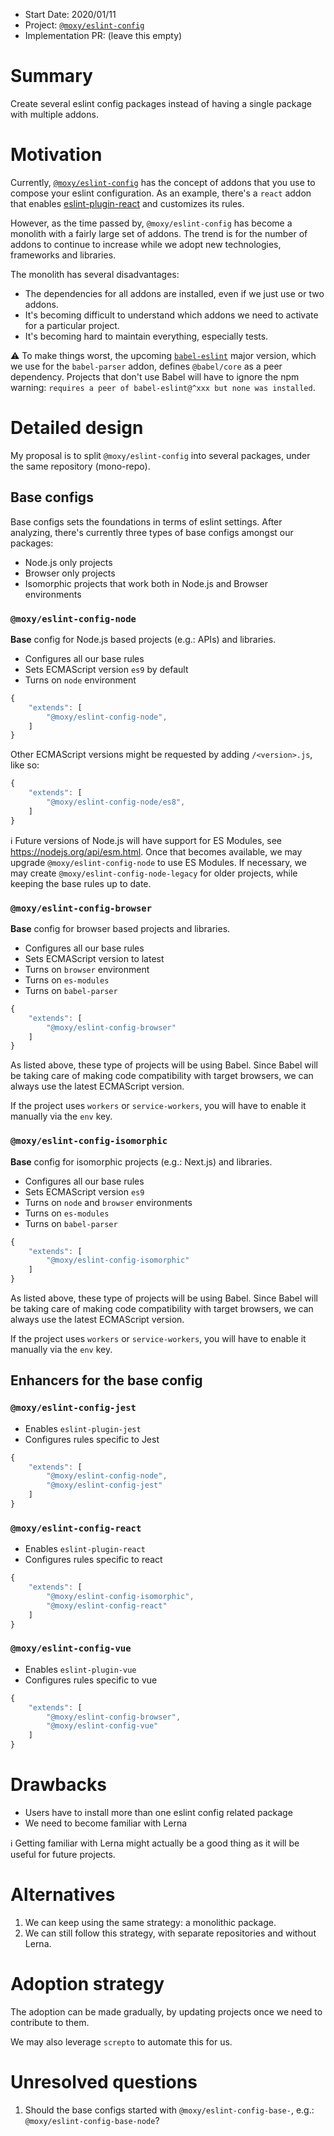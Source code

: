 - Start Date: 2020/01/11
- Project: [`@moxy/eslint-config`](https://github.com/moxystudio/eslint-config)
- Implementation PR: (leave this empty)

# Summary

Create several eslint config packages instead of having a single package with multiple addons.

# Motivation

Currently, [`@moxy/eslint-config`](https://github.com/moxystudio/eslint-config) has the concept of addons that you use to compose your eslint configuration. As an example, there's a `react` addon that enables [eslint-plugin-react](https://www.npmjs.com/package/eslint-plugin-react) and customizes its rules.

However, as the time passed by, `@moxy/eslint-config` has become a monolith with a fairly large set of addons. The trend is for the number of addons to continue to increase while we adopt new technologies, frameworks and libraries.

The monolith has several disadvantages:

- The dependencies for all addons are installed, even if we just use or two addons.
- It's becoming difficult to understand which addons we need to activate for a particular project.
- It's becoming hard to maintain everything, especially tests.

⚠️ To make things worst, the upcoming [`babel-eslint`](https://github.com/babel/babel-eslint) major version, which we use for the `babel-parser` addon, defines `@babel/core` as a peer dependency. Projects that don't use Babel will have to ignore the npm warning: `requires a peer of babel-eslint@^xxx but none was installed`.

# Detailed design

My proposal is to split `@moxy/eslint-config` into several packages, under the same repository (mono-repo).

## Base configs

Base configs sets the foundations in terms of eslint settings. After analyzing, there's currently three types of base configs amongst our packages:

- Node.js only projects
- Browser only projects
- Isomorphic projects that work both in Node.js and Browser environments

### `@moxy/eslint-config-node`

**Base** config for Node.js based projects (e.g.: APIs) and libraries.

- Configures all our base rules
- Sets ECMAScript version `es9` by default
- Turns on `node` environment

```js
{
    "extends": [
        "@moxy/eslint-config-node",
    ]
}
```

Other ECMAScript versions might be requested by adding `/<version>.js`, like so:

```js
{
    "extends": [
        "@moxy/eslint-config-node/es8",
    ]
}
```

ℹ️ Future versions of Node.js will have support for ES Modules, see https://nodejs.org/api/esm.html. Once that becomes available, we may upgrade `@moxy/eslint-config-node` to use ES Modules. If necessary, we may create `@moxy/eslint-config-node-legacy` for older projects, while keeping the base rules up to date.

### `@moxy/eslint-config-browser`

**Base** config for browser based projects and libraries.

- Configures all our base rules
- Sets ECMAScript version to latest
- Turns on `browser` environment
- Turns on `es-modules`
- Turns on `babel-parser`

```js
{
    "extends": [
        "@moxy/eslint-config-browser"
    ]
}
```

As listed above, these type of projects will be using Babel. Since Babel will be taking care of making code compatibility with target browsers, we can always use the latest ECMAScript version.

If the project uses `workers` or `service-workers`, you will have to enable it manually via the `env` key.

### `@moxy/eslint-config-isomorphic`

**Base** config for isomorphic projects (e.g.: Next.js) and libraries.

- Configures all our base rules
- Sets ECMAScript version `es9`
- Turns on `node` and `browser` environments
- Turns on `es-modules`
- Turns on `babel-parser`

```js
{
    "extends": [
        "@moxy/eslint-config-isomorphic"
    ]
}
```

As listed above, these type of projects will be using Babel. Since Babel will be taking care of making code compatibility with target browsers, we can always use the latest ECMAScript version.

If the project uses `workers` or `service-workers`, you will have to enable it manually via the `env` key.

## Enhancers for the base config

### `@moxy/eslint-config-jest`

- Enables `eslint-plugin-jest`
- Configures rules specific to Jest

```js
{
    "extends": [
        "@moxy/eslint-config-node",
        "@moxy/eslint-config-jest"
    ]
}
```

### `@moxy/eslint-config-react`

- Enables `eslint-plugin-react`
- Configures rules specific to react

```js
{
    "extends": [
        "@moxy/eslint-config-isomorphic",
        "@moxy/eslint-config-react"
    ]
}
```

### `@moxy/eslint-config-vue`

- Enables `eslint-plugin-vue`
- Configures rules specific to vue

```js
{
    "extends": [
        "@moxy/eslint-config-browser",
        "@moxy/eslint-config-vue"
    ]
}
```

# Drawbacks

- Users have to install more than one eslint config related package
- We need to become familiar with Lerna

ℹ️ Getting familiar with Lerna might actually be a good thing as it will be useful for future projects.

# Alternatives

1. We can keep using the same strategy: a monolithic package.
2. We can still follow this strategy, with separate repositories and without Lerna.

# Adoption strategy

The adoption can be made gradually, by updating projects once we need to contribute to them.

We may also leverage `screpto` to automate this for us.

# Unresolved questions

1. Should the base configs started with `@moxy/eslint-config-base-`, e.g.: `@moxy/eslint-config-base-node`?
